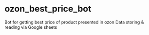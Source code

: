 # ozon_best_price_bot
Bot for getting best price of product presented in ozon
Data storing & reading via Google sheets
